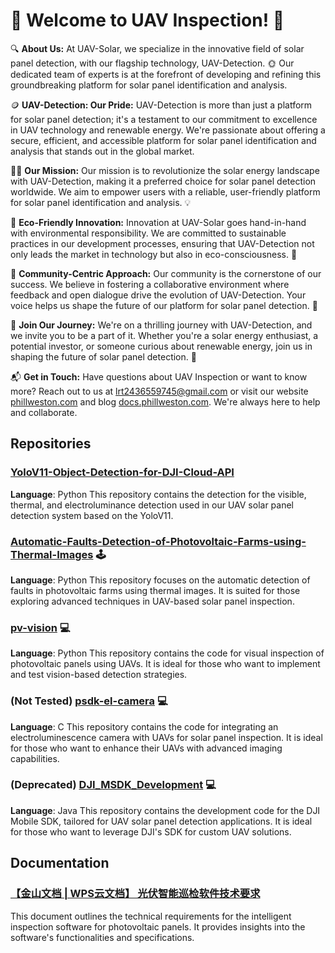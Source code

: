 # 🌟 **Welcome to UAV Inspection!** 🚀

🔍 **About Us:**
At UAV-Solar, we specialize in the innovative field of solar panel detection, with our flagship technology, UAV-Detection. 🌞 Our dedicated team of experts is at the forefront of developing and refining this groundbreaking platform for solar panel identification and analysis.

🪙 **UAV-Detection: Our Pride:**
UAV-Detection is more than just a platform for solar panel detection; it's a testament to our commitment to excellence in UAV technology and renewable energy. We're passionate about offering a secure, efficient, and accessible platform for solar panel identification and analysis that stands out in the global market.

👩‍💻 **Our Mission:**
Our mission is to revolutionize the solar energy landscape with UAV-Detection, making it a preferred choice for solar panel detection worldwide. We aim to empower users with a reliable, user-friendly platform for solar panel identification and analysis. 💡

🌱 **Eco-Friendly Innovation:**
Innovation at UAV-Solar goes hand-in-hand with environmental responsibility. We are committed to sustainable practices in our development processes, ensuring that UAV-Detection not only leads the market in technology but also in eco-consciousness. 🌿

🤝 **Community-Centric Approach:**
Our community is the cornerstone of our success. We believe in fostering a collaborative environment where feedback and open dialogue drive the evolution of UAV-Detection. Your voice helps us shape the future of our platform for solar panel detection. 🤗

🚀 **Join Our Journey:**
We're on a thrilling journey with UAV-Detection, and we invite you to be a part of it. Whether you're a solar energy enthusiast, a potential investor, or someone curious about renewable energy, join us in shaping the future of solar panel detection. 💪

📬 **Get in Touch:**
Have questions about UAV Inspection or want to know more? Reach out to us at [lrt2436559745@gmail.com](mailto:lrt2436559745@gmail.com) or visit our website [phillweston.com](https://phillweston.com) and blog [docs.phillweston.com](https://docs.phillweston.com). We're always here to help and collaborate.

## Repositories

### [YoloV11-Object-Detection-for-DJI-Cloud-API](https://github.com/uav-inspection-development/YoloV11-Object-Detection-for-DJI-Cloud-API)
**Language**: Python
This repository contains the detection for the visible, thermal, and electroluminance detection used in our UAV solar panel detection system based on the YoloV11.

### [Automatic-Faults-Detection-of-Photovoltaic-Farms-using-Thermal-Images](https://github.com/uav-inspection-development/Automatic-Faults-Detection-of-Photovoltaic-Farms-using-Thermal-Images) 🕹
**Language**: Python
This repository focuses on the automatic detection of faults in photovoltaic farms using thermal images. It is suited for those exploring advanced techniques in UAV-based solar panel inspection.

### [pv-vision](https://github.com/uav-inspection-development/pv-vision) 💻
**Language**: Python
This repository contains the code for visual inspection of photovoltaic panels using UAVs. It is ideal for those who want to implement and test vision-based detection strategies.

### (Not Tested) [psdk-el-camera](https://github.com/uav-inspection-development/psdk-el-camera) 💻
**Language**: C
This repository contains the code for integrating an electroluminescence camera with UAVs for solar panel inspection. It is ideal for those who want to enhance their UAVs with advanced imaging capabilities.

### (Deprecated) [DJI_MSDK_Development](https://github.com/uav-inspection-development/DJI_MSDK_Development) 💻
**Language**: Java
This repository contains the development code for the DJI Mobile SDK, tailored for UAV solar panel detection applications. It is ideal for those who want to leverage DJI's SDK for custom UAV solutions.

## Documentation

### [【金山文档 | WPS云文档】 光伏智能巡检软件技术要求](https://kdocs.cn/l/cn7lctrG4jsp)
This document outlines the technical requirements for the intelligent inspection software for photovoltaic panels. It provides insights into the software's functionalities and specifications.
